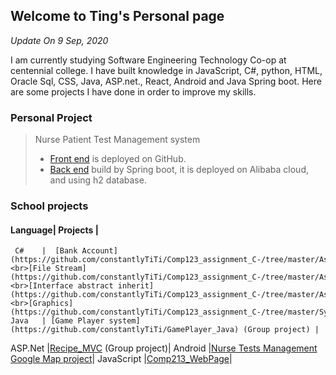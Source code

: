 ## Welcome to Ting's Personal page

<em>Update On 9 Sep, 2020</em>

I am currently studying Software Engineering Technology Co-op at centennial college. I have built knowledge in JavaScript, C#, python, HTML, Oracle Sql, CSS, Java, ASP.net., React, Android and Java Spring boot. Here are some projects I have done in order to improve my skills.    
 
### Personal Project

> Nurse Patient Test Management system
> - [Front end](https://constantlytiti.github.io/NursePatientTest_React) is deployed on GitHub.
> - [Back end](https://github.com/constantlyTiTi/nursePatientTest_Server) build by Spring boot, it is deployed on Alibaba cloud, and using h2 database.


### School projects


#### Language|    Projects       |
     C#    |  [Bank Account](https://github.com/constantlyTiTi/Comp123_assignment_C-/tree/master/Assignment_03_BankAccount/Assignment_03_BankAccount)<br>[File Stream](https://github.com/constantlyTiTi/Comp123_assignment_C-/tree/master/Assignment_FileStream)<br>[Interface abstract inherit](https://github.com/constantlyTiTi/Comp123_assignment_C-/tree/master/Assignment_Interface_Abstract/Assignment_Interface_Abstract)<br>[Graphics](https://github.com/constantlyTiTi/Comp123_assignment_C-/tree/master/System_Drawing_Graphics/Lab5)|
    Java   | [Game Player system](https://github.com/constantlyTiTi/GamePlayer_Java) (Group project) |
   ASP.Net |[Recipe_MVC](https://github.com/constantlyTiTi/recipe_MVC) (Group project)|
   Android |[Nurse Tests Management](https://github.com/constantlyTiTi/NurseTestsManagement)<br>[Google Map project](https://github.com/constantlyTiTi/GoogleMapAssignmentLab05)|
JavaScript |[Comp213_WebPage](https://constantlytiti.github.io/Comp213_WebPage/)|




